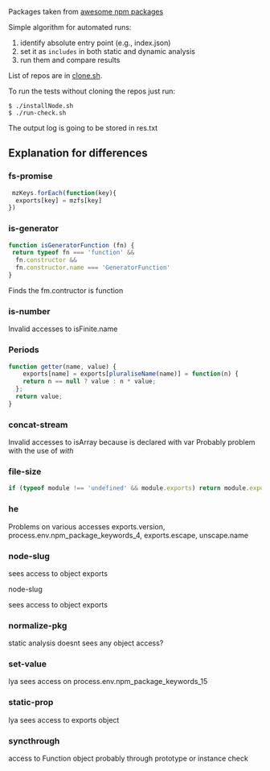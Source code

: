 Packages taken from [awesome npm packages](https://github.com/parro-it/awesome-micro-npm-packages)

Simple algorithm for automated runs:
1. identify absolute entry point (e.g., index.json)
2. set it as `includes` in both static and dynamic analysis
3. run them and compare results

List of repos are in [clone.sh](./clone.sh).

To run the tests without cloning the repos just run:
```shell
$ ./installNode.sh
$ ./run-check.sh
```
The output log is going to be stored in res.txt

## Explanation for differences 

### fs-promise

```javascript
 mzKeys.forEach(function(key){
  exports[key] = mzfs[key]
})
```

### is-generator

```javascript
function isGeneratorFunction (fn) {
 return typeof fn === 'function' &&
  fn.constructor &&
  fn.constructor.name === 'GeneratorFunction'
}
```
Finds the fm.contructor is function

### is-number

Invalid accesses to isFinite.name

### Periods

```javascript
function getter(name, value) {
    exports[name] = exports[pluraliseName(name)] = function(n) {
    return n == null ? value : n * value;
  };
  return value;
}
```
 
### concat-stream

Invalid accesses to isArray because is declared with var
Probably problem with the use of *with*

### file-size

```javascript
if (typeof module !== 'undefined' && module.exports) return module.exports = plugin()
```

### he

Problems on various accesses
exports.version, process.env.npm_package_keywords_4, exports.escape, unscape.name

### node-slug

sees access to object exports

 node-slug

sees access to object exports

### normalize-pkg

static analysis doesnt sees any object access?

### set-value

lya sees access on process.env.npm_package_keywords_15

### static-prop

lya sees access to exports object

### syncthrough

access to Function object probably through prototype or instance check


